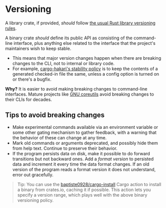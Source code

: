 # Versioning

A library crate, if provided, *should* follow [the usual Rust library versioning rules](https://doc.rust-lang.org/cargo/reference/semver.html).

A binary crate *should* define its public API as consisting of the command-line interface, plus anything else related to the interface that the project's maintainers wish to keep stable.
* This means that major version changes happen when there are breaking changes to the CLI, not to internal or library code.
* For example, [cargo-hakari's stability policy](https://docs.rs/cargo-hakari/latest/cargo_hakari/#stability-guarantees) is to keep the contents of a generated checked-in file the same, unless a config option is turned on or there's a bugfix.

**Why?** It is easier to avoid making breaking changes to command-line interfaces. Mature projects like [GNU coreutils](https://www.gnu.org/software/coreutils/) avoid breaking changes to their CLIs for decades.

## Tips to avoid breaking changes

* Make experimental commands available via an environment variable or some other gating mechanism to gather feedback, with a warning that the behavior of these can change at any time.
* Mark old commands or arguments deprecated, and possibly hide them from help text. Continue to preserve their behavior.
* If the program persists data on disk, make it possible to do forward transitions but not backward ones. Add a *format version* to persisted data and increment it every time the data format changes. If an old version of the program reads a format version it does not understand, error out gracefully.

> Tip: You can use the [baptiste0928/cargo-install](https://github.com/baptiste0928/cargo-install) Cargo action to install a binary from crates.io, caching it if possible. This action lets you specify a version range, which plays well with the above binary versioning policy.
